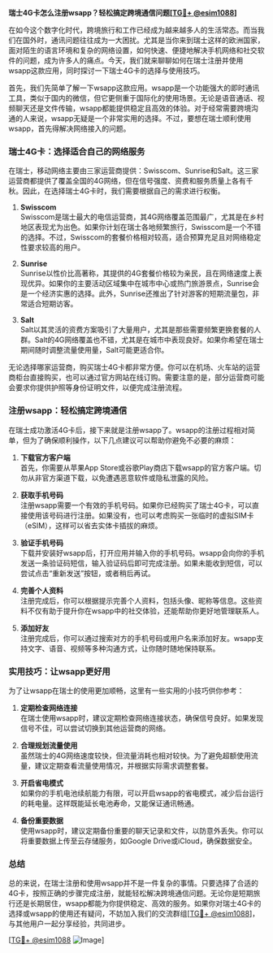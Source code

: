 **瑞士4G卡怎么注册wsapp？轻松搞定跨境通信问题[[TG💪+ @esim1088](https://t.me/s/esim1088)]**

在如今这个数字化时代，跨境旅行和工作已经成为越来越多人的生活常态。而当我们在国外时，通讯问题往往成为一大困扰。尤其是当你来到瑞士这样的欧洲国家，面对陌生的语言环境和复杂的网络设置，如何快速、便捷地解决手机网络和社交软件的问题，成为许多人的痛点。今天，我们就来聊聊如何在瑞士注册并使用wsapp这款应用，同时探讨一下瑞士4G卡的选择与使用技巧。

首先，我们先简单了解一下wsapp这款应用。wsapp是一个功能强大的即时通讯工具，类似于国内的微信，但它更侧重于国际化的使用场景。无论是语音通话、视频聊天还是文件传输，wsapp都能提供稳定且高效的体验。对于经常需要跨境沟通的人来说，wsapp无疑是一个非常实用的选择。不过，要想在瑞士顺利使用wsapp，首先得解决网络接入的问题。

### 瑞士4G卡：选择适合自己的网络服务

在瑞士，移动网络主要由三家运营商提供：Swisscom、Sunrise和Salt。这三家运营商都提供了覆盖全国的4G网络，但在信号强度、资费和服务质量上各有千秋。因此，在选择瑞士4G卡时，我们需要根据自己的需求进行权衡。

1. **Swisscom**  
   Swisscom是瑞士最大的电信运营商，其4G网络覆盖范围最广，尤其是在乡村地区表现尤为出色。如果你计划在瑞士各地频繁旅行，Swisscom是一个不错的选择。不过，Swisscom的套餐价格相对较高，适合预算充足且对网络稳定性要求较高的用户。

2. **Sunrise**  
   Sunrise以性价比高著称，其提供的4G套餐价格较为亲民，且在网络速度上表现优异。如果你的主要活动区域集中在城市中心或热门旅游景点，Sunrise会是一个经济实惠的选择。此外，Sunrise还推出了针对游客的短期流量包，非常适合短期访客。

3. **Salt**  
   Salt以其灵活的资费方案吸引了大量用户，尤其是那些需要频繁更换套餐的人群。Salt的4G网络覆盖也不错，尤其是在城市中表现良好。如果你希望在瑞士期间随时调整流量使用量，Salt可能更适合你。

无论选择哪家运营商，购买瑞士4G卡都非常方便。你可以在机场、火车站的运营商柜台直接购买，也可以通过官方网站在线订购。需要注意的是，部分运营商可能会要求你提供护照等身份证明文件，以便完成注册流程。

### 注册wsapp：轻松搞定跨境通信

在瑞士成功激活4G卡后，接下来就是注册wsapp了。wsapp的注册过程相对简单，但为了确保顺利操作，以下几点建议可以帮助你避免不必要的麻烦：

1. **下载官方客户端**  
   首先，你需要从苹果App Store或谷歌Play商店下载wsapp的官方客户端。切勿从非官方渠道下载，以免遭遇恶意软件或隐私泄露的风险。

2. **获取手机号码**  
   注册wsapp需要一个有效的手机号码。如果你已经购买了瑞士4G卡，可以直接使用该号码进行注册。如果没有，也可以考虑购买一张临时的虚拟SIM卡（eSIM），这样可以省去实体卡插拔的麻烦。

3. **验证手机号码**  
   下载并安装好wsapp后，打开应用并输入你的手机号码。wsapp会向你的手机发送一条验证码短信，输入验证码后即可完成注册。如果未能收到短信，可以尝试点击“重新发送”按钮，或者稍后再试。

4. **完善个人资料**  
   注册完成后，你可以根据提示完善个人资料，包括头像、昵称等信息。这些资料不仅有助于提升你在wsapp中的社交体验，还能帮助你更好地管理联系人。

5. **添加好友**  
   注册完成后，你可以通过搜索对方的手机号码或用户名来添加好友。wsapp支持文字、语音、视频等多种沟通方式，让你随时随地保持联系。

### 实用技巧：让wsapp更好用

为了让wsapp在瑞士的使用更加顺畅，这里有一些实用的小技巧供你参考：

1. **定期检查网络连接**  
   在瑞士使用wsapp时，建议定期检查网络连接状态，确保信号良好。如果发现信号不佳，可以尝试切换到其他运营商的网络。

2. **合理规划流量使用**  
   虽然瑞士的4G网络速度较快，但流量消耗也相对较快。为了避免超额使用流量，建议定期查看流量使用情况，并根据实际需求调整套餐。

3. **开启省电模式**  
   如果你的手机电池续航能力有限，可以开启wsapp的省电模式，减少后台运行的耗电量。这样既能延长电池寿命，又能保证通讯畅通。

4. **备份重要数据**  
   使用wsapp时，建议定期备份重要的聊天记录和文件，以防意外丢失。你可以将重要数据上传至云存储服务，如Google Drive或iCloud，确保数据安全。

### 总结

总的来说，在瑞士注册和使用wsapp并不是一件复杂的事情。只要选择了合适的4G卡，按照正确的步骤完成注册，就能轻松解决跨境通信问题。无论你是短期旅行还是长期居住，wsapp都能为你提供稳定、高效的服务。如果你对瑞士4G卡的选择或wsapp的使用还有疑问，不妨加入我们的交流群组[[TG💪+ @esim1088](https://t.me/s/esim1088)]，与其他用户一起分享经验，共同进步。

[[TG💪+ @esim1088](https://t.me/s/esim1088) ![Image](https://i.postimg.cc/4NQfJmqS/Snipaste-2025-05-13-00-14-12.png)]
